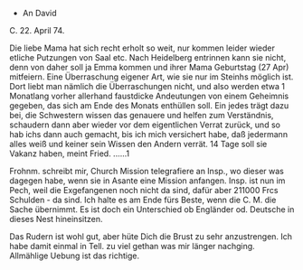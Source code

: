 + An David

 C. 22. April 74.

Die liebe Mama hat sich recht erholt so weit, nur kommen leider wieder etliche Putzungen von Saal etc. Nach Heidelberg entrinnen kann sie nicht, denn von daher soll ja Emma kommen und ihrer Mama Geburtstag (27 Apr) mitfeiern. Eine Überraschung eigener Art, wie sie nur im Steinhs möglich ist. Dort liebt man nämlich die Überraschungen nicht, und also werden etwa 1 Monatlang vorher allerhand faustdicke Andeutungen von einem Geheimnis gegeben, das sich am Ende des Monats enthüllen soll. Ein jedes trägt dazu bei, die Schwestern wissen das genauere und helfen zum Verständnis, schaudern dann aber wieder vor dem eigentlichen Verrat zurück, und so hab ichs dann auch gemacht, bis ich mich versichert habe, daß jedermann alles weiß und keiner sein Wissen den Andern verrät. 14 Tage soll sie Vakanz haben, meint Fried. ......1

Frohnm. schreibt mir, Church Mission telegrafiere an Insp., wo dieser was dagegen habe, wenn sie in Asante eine Mission anfangen. Insp. ist nun im Pech, weil die Exgefangenen noch nicht da sind, dafür aber 211000 Frcs Schulden - da sind. Ich halte es am Ende fürs Beste, wenn die C. M. die Sache übernimmt. Es ist doch ein Unterschied ob Engländer od. Deutsche in dieses Nest hineinsitzen.

Das Rudern ist wohl gut, aber hüte Dich die Brust zu sehr anzustrengen. Ich habe damit einmal in Tell. zu viel gethan was mir länger nachging. Allmählige Uebung ist das richtige.
